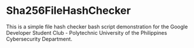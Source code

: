 # Sha256FileHashChecker

This is a simple file hash checker bash script demonstration for the Google Developer Student Club - Polytechnic University of the Philippines Cybersecurity Department.
